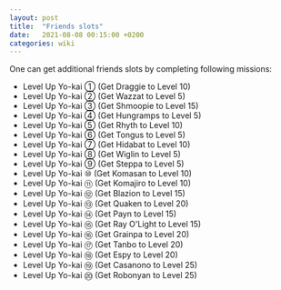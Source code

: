 ```yaml
---
layout: post
title:  "Friends slots"
date:   2021-08-08 00:15:00 +0200
categories: wiki
---
```

One can get additional friends slots by completing following missions:

- Level Up Yo-kai ① (Get Draggie to Level 10)
- Level Up Yo-kai ② (Get Wazzat to Level 5)
- Level Up Yo-kai ③ (Get Shmoopie to Level 15)
- Level Up Yo-kai ④ (Get Hungramps to Level 5)
- Level Up Yo-kai ⑤ (Get Rhyth to Level 10)
- Level Up Yo-kai ⑥ (Get Tongus to Level 5)
- Level Up Yo-kai ⑦ (Get Hidabat to Level 10)
- Level Up Yo-kai ⑧ (Get Wiglin to Level 5)
- Level Up Yo-kai ⑨ (Get Steppa to Level 5)
- Level Up Yo-kai ⑩ (Get Komasan to Level 10)
- Level Up Yo-kai ⑪ (Get Komajiro to Level 10)
- Level Up Yo-kai ⑫ (Get Blazion to Level 15)
- Level Up Yo-kai ⑬ (Get Quaken to Level 20)
- Level Up Yo-kai ⑭ (Get Payn to Level 15)
- Level Up Yo-kai ⑮ (Get Ray O'Light to Level 15)
- Level Up Yo-kai ⑯ (Get Grainpa to Level 20)
- Level Up Yo-kai ⑰ (Get Tanbo to Level 20)
- Level Up Yo-kai ⑱ (Get Espy to Level 20)
- Level Up Yo-kai ⑲ (Get Casanono to Level 25)
- Level Up Yo-kai ⑳ (Get Robonyan to Level 25)
